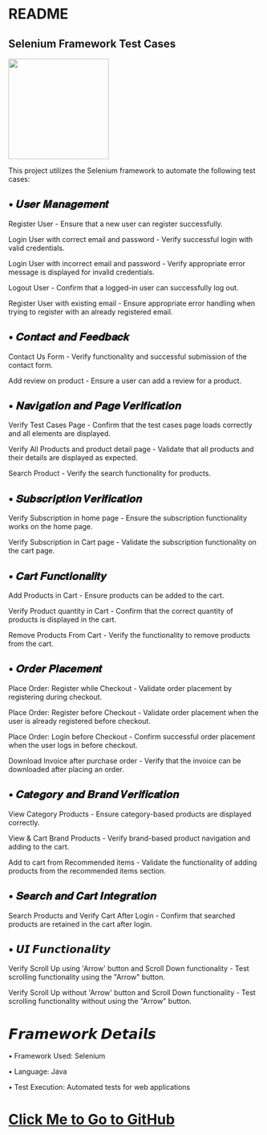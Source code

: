 # README

## Selenium Framework Test Cases

<img src="C:\Users\PC\Downloads" width="200">


This project utilizes the Selenium framework to automate the following test cases:

## • 𝑼𝒔𝒆𝒓 𝑴𝒂𝒏𝒂𝒈𝒆𝒎𝒆𝒏𝒕

Register User - Ensure that a new user can register successfully.

Login User with correct email and password - Verify successful login with valid credentials.

Login User with incorrect email and password - Verify appropriate error message is displayed for invalid credentials.

Logout User - Confirm that a logged-in user can successfully log out.

Register User with existing email - Ensure appropriate error handling when trying to register with an already registered email.

## • 𝑪𝒐𝒏𝒕𝒂𝒄𝒕 𝒂𝒏𝒅 𝑭𝒆𝒆𝒅𝒃𝒂𝒄𝒌

Contact Us Form - Verify functionality and successful submission of the contact form.

Add review on product - Ensure a user can add a review for a product.

## • 𝑵𝒂𝒗𝒊𝒈𝒂𝒕𝒊𝒐𝒏 𝒂𝒏𝒅 𝑷𝒂𝒈𝒆 𝑽𝒆𝒓𝒊𝒇𝒊𝒄𝒂𝒕𝒊𝒐𝒏

Verify Test Cases Page - Confirm that the test cases page loads correctly and all elements are displayed.

Verify All Products and product detail page - Validate that all products and their details are displayed as expected.

Search Product - Verify the search functionality for products.

## • 𝑺𝒖𝒃𝒔𝒄𝒓𝒊𝒑𝒕𝒊𝒐𝒏 𝑽𝒆𝒓𝒊𝒇𝒊𝒄𝒂𝒕𝒊𝒐𝒏

Verify Subscription in home page - Ensure the subscription functionality works on the home page.

Verify Subscription in Cart page - Validate the subscription functionality on the cart page.

## • 𝑪𝒂𝒓𝒕 𝑭𝒖𝒏𝒄𝒕𝒊𝒐𝒏𝒂𝒍𝒊𝒕𝒚

Add Products in Cart - Ensure products can be added to the cart.

Verify Product quantity in Cart - Confirm that the correct quantity of products is displayed in the cart.

Remove Products From Cart - Verify the functionality to remove products from the cart.

## • 𝑶𝒓𝒅𝒆𝒓 𝑷𝒍𝒂𝒄𝒆𝒎𝒆𝒏𝒕

Place Order: Register while Checkout - Validate order placement by registering during checkout.

Place Order: Register before Checkout - Validate order placement when the user is already registered before checkout.

Place Order: Login before Checkout - Confirm successful order placement when the user logs in before checkout.

Download Invoice after purchase order - Verify that the invoice can be downloaded after placing an order.

## • 𝑪𝒂𝒕𝒆𝒈𝒐𝒓𝒚 𝒂𝒏𝒅 𝑩𝒓𝒂𝒏𝒅 𝑽𝒆𝒓𝒊𝒇𝒊𝒄𝒂𝒕𝒊𝒐𝒏

View Category Products - Ensure category-based products are displayed correctly.

View & Cart Brand Products - Verify brand-based product navigation and adding to the cart.

Add to cart from Recommended items - Validate the functionality of adding products from the recommended items section.

## • 𝑺𝒆𝒂𝒓𝒄𝒉 𝒂𝒏𝒅 𝑪𝒂𝒓𝒕 𝑰𝒏𝒕𝒆𝒈𝒓𝒂𝒕𝒊𝒐𝒏

Search Products and Verify Cart After Login - Confirm that searched products are retained in the cart after login.

## • 𝙐𝙄 𝙁𝙪𝙣𝙘𝙩𝙞𝙤𝙣𝙖𝙡𝙞𝙩𝙮

Verify Scroll Up using 'Arrow' button and Scroll Down functionality - Test scrolling functionality using the "Arrow" button.

Verify Scroll Up without 'Arrow' button and Scroll Down functionality - Test scrolling functionality without using the "Arrow" button.

# 𝙁𝙧𝙖𝙢𝙚𝙬𝙤𝙧𝙠 𝘿𝙚𝙩𝙖𝙞𝙡𝙨

• Framework Used: Selenium

• Language: Java

• Test Execution: Automated tests for web applications


# [Click Me to Go to GitHub](https://github.com/AbdallahKhalil10/FinalProject.git)
